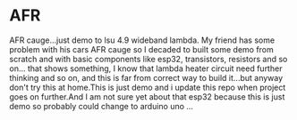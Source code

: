# AFR
AFR cauge...just demo to lsu 4.9 wideband lambda.
My friend has some problem with his cars AFR cauge so I decaded to built some demo from scratch and with basic components like esp32, transistors, resistors and so on... that shows something, I know that lambda heater circuit need further thinking and so on, and this is far from correct way to build it...but anyway don't try this at home.This is just demo and i update this repo when project goes on further.And I am not sure yet about that esp32 because this is just demo so probably could change to arduino uno
...
